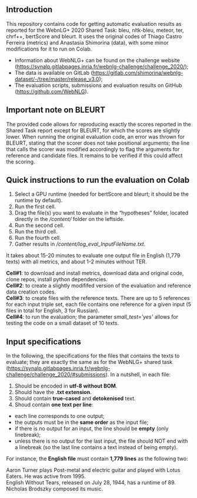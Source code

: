 ## Introduction

This repository contains code for getting automatic evaluation results as reported for the WebnLG+ 2020 Shared Task: bleu, nltk-bleu, meteor, ter, chrf++, bertScore and bleurt. It uses the original codes of Thiago Castro Ferreira (metrics) and Anastasia Shimorina (data), with some minor modifications for it to run on Colab.

- Information about WebNLG+ can be found on the challenge website (https://synalp.gitlabpages.inria.fr/webnlg-challenge/challenge_2020/);
- The data is available on GitLab (https://gitlab.com/shimorina/webnlg-dataset/-/tree/master/release_v3.0);
- The evaluation scripts, submissions and evaluation results on GitHub (https://github.com/WebNLG).

## Important note on BLEURT
The provided code allows for reproducing exactly the scores reported in the Shared Task report except for BLEURT, for which the scores are slightly lower. When running the original evaluation code, an error was thrown for BLEURT, stating that the scorer does not take positional arguments; the line that calls the scorer was modified accordingly to flag the arguments for reference and candidate files. It remains to be verified if this could affect the scoring.

## Quick instructions to run the evaluation on Colab
1. Select a GPU runtime (needed for bertScore and bleurt; it should be the runtime by default).
2. Run the first cell.
3. Drag the file(s) you want to evaluate in the “hypotheses” folder, located directly in the */content/* folder on the leftside.
4. Run the second cell.
5. Run the third cell.
6. Run the fourth cell.
7. Gather results in */content/log_eval_InputFileName.txt*.

It takes about 15-20 minutes to evaluate one output file in English (1,779 texts) with all metrics, and about 1-2 minutes without TER.

**Cell#1**: to download and install metrics, download data and original code, clone repos, install python dependencies.<br>
**Cell#2**: to create a slightly modififed version of the evaluation and reference data creation codes.<br>
**Cell#3**: to create files with the reference texts. There are up to 5 references for each input triple set, each file contains one reference for a given input (5 files in total for English, 3 for Russian).<br>
**Cell#4**: to run the evaluation; the parameter *small_test='yes'* allows for testing the code on a small dataset of 10 texts.

## Input specifications

In the following, the specifications for the files that contains the texts to evaluate; they are exactly the same as for the WebNLG+ shared task (https://synalp.gitlabpages.inria.fr/webnlg-challenge/challenge_2020/#submissions). In a nutshell, in each file:

1. Should be encoded in **utf-8 without BOM**.
2. Should have the **.txt extension**.
3. Should contain **true-cased** and **detokenised** text.
4. Shoud contain **one text per line**:
  - each line corresponds to one output;
  - the outputs must be in the **same order** as the input file;
  - if there is no output for an input, the line should be **empty** (only linebreak);
  - unless there is no output for the last input, the file should NOT end with a linebreak (so the last line contains a text instead of being empty).


For instance, the **English file** must contain **1,779 lines** as the following two:

Aaron Turner plays Post-metal and electric guitar and played with Lotus Eaters. He was active from 1995.<br>
English Without Tears, released on July 28, 1944, has a runtime of 89. Nicholas Brodszky composed its music.
